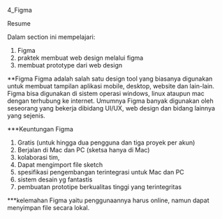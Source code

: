 4_Figma

Resume

Dalam section ini mempelajari:
1. Figma
2. praktek membuat web design melalui figma
3. membuat prototype dari web design

**Figma
Figma adalah salah satu design tool yang biasanya digunakan untuk membuat tampilan aplikasi mobile,
desktop, website dan lain-lain. Figma bisa digunakan di sistem operasi windows, linux ataupun mac
dengan terhubung ke internet. Umumnya Figma banyak digunakan oleh seseorang yang bekerja dibidang
UI/UX, web design dan bidang lainnya yang sejenis.

***Keuntungan Figma
1. Gratis (untuk hingga dua pengguna dan tiga proyek per akun)
2. Berjalan di Mac dan PC (sketsa hanya di Mac)
3. kolaborasi tim,
4. Dapat mengimport file sketch
5. spesifikasi pengembangan terintegrasi untuk Mac dan PC
6. sistem desain yg fantastis
7. pembuatan prototipe berkualitas tinggi yang terintegritas

***kelemahan Figma yaitu penggunaannya harus online, namun dapat menyimpan file secara lokal.
